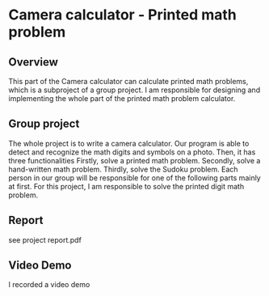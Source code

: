 # Camera calculator - Printed math problem

## Overview
This part of the Camera calculator can calculate printed math problems, which is a subproject of a group project. 
I am responsible for designing and implementing the whole part of the printed math problem calculator.

## Group project
The whole project is to write a camera calculator. Our program is able to detect and
recognize the math digits and symbols on a photo. Then, it has three functionalities
Firstly, solve a printed math problem. Secondly, solve a hand-written math problem.
Thirdly, solve the Sudoku problem. Each person in our group will be responsible for one of
the following parts mainly at first. For this project, I am responsible to solve the printed
digit math problem.

## Report
see project report.pdf

## Video Demo
I recorded a video demo
